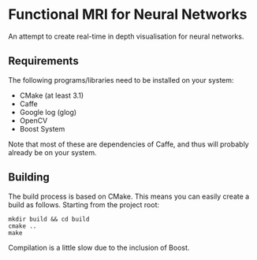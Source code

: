 # Functional MRI for Neural Networks

An attempt to create real-time in depth visualisation for neural
networks.

## Requirements

The following programs/libraries need to be installed on your system:

- CMake (at least 3.1)
- Caffe
- Google log (glog)
- OpenCV
- Boost System

Note that most of these are dependencies of Caffe, and thus will
probably already be on your system.

## Building

The build process is based on CMake. This means you can easily create a
build as follows. Starting from the project root:

```
mkdir build && cd build
cmake ..
make
```

Compilation is a little slow due to the inclusion of Boost.
